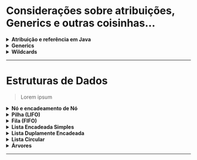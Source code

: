 # Considerações sobre atribuições, Generics e outras coisinhas...

<details>
<summary><strong>Atribuição e referência em Java</strong></summary>

- Atribuições em Java são **sempre** feitas por cópias de valor. Quando trata-se dos tipos primitivos, o valor em
  memória é copiado. Por outro lado, no caso de Objetos, o valor da referência deste em memória é copiado; e, sendo
  assim, o Objeto não é duplicado.

</details>

<details>
<summary><strong>Generics</strong></summary>

- Evita uso excessivo de casting e redundância de código
- Encontrar erros em tempo de compilação
- introduzido deste o Java SE 5.0

</details>

<details>

<summary><strong>Wildcards</strong></summary>

> Lorem ispum

### Unknown Wildcard (Unbounded)

- Tipo mais genérico possível.

```java

// função genérica que imprime uma lista de "qualquer coisa"
public void imprimeLista(List<?> lista){
        for(Object obj:lista){
        System.out.println(obj);
        }
        }

        List<Aluno> minhaLista=new List<Aluno>();
        imprimeLista(minhaLista);
```

## Bounded Wildcard

### Upper Bounded

- "Coringas limitados por cima". Em outras palavras, a generalização funciona apenas para um tipo ``T`` específico e
  seus descendentes (herdeiros).

```java

// função genérica que imprime uma lista de objetos
// do tipo Pessoa ou de seus herdeiros 
public void imprimeLista(List<?extends Pessoa> listaPessoas){
        for(Pessoa p:listaPessoas){
        System.out.println(p);
        }
        }

        List<Aluno> minhaLista=new List<Aluno>();
        imprimeLista(minhaLista);
```

### Lower Bounded

- "Coringas limitados por baixo". Em outras palavras, a generalização funciona apenas para um tipo ``T`` específico e
  seus
  ascendentes.

```java

// função genérica que imprime uma lista de objetos
// do tipo Pessoa ou antecessores
public void imprimeLista(List<? super Pessoa>listaPessoas){
        for(Pessoa p:listaPessoas){
        System.out.println(p);
        }
        }

        List<Aluno> minhaLista=new List<Aluno>();
// como Aluno seria um herdeiro de Pessoa, esse método não irá funcionar e apresentará erro
// em tempo de compilação: 
        imprimeLista(minhaLista);

        List<Humano> minhaListaDeHumanos=new List<Humano>();
// como Humano é um super tipo (classe mãe) de Pessoa, esse método irá funcionar normalmente,
// pois Pessoa estende de Humano:: 
        imprimeLista(minhaListaDeHumanos); 
```

## Convenções para utilização de Generics

- **K** para "Key". Exemplo: ``Map<K,V>``
- **V** para "Value". Exemplo: ``Map<K,V>``
- **E** para "Element". Exemplo: ``List<E>``
- **T** para "Type". Exemplo: ``Collection#addAll``
- **?** é o tipo mais genérico possível, portanto, usado para representar qualquer tipo.

</details>

----

# Estruturas de Dados

> Lorem ipsum

<details>
<summary><strong>Nó e encadeamento de Nó</strong></summary>

> Antes de abordamos as estruturas de dados em si, é necessário entender o conceito de Nó e encadeamento de Nó:

- Um Nó é um espaço em memória, responsável por armazenar tanto o dado que se deseja armezenar quanto uma referência
  para um próximo Nó;
- Portanto, a partir da referência para um próximo Nó que está armazenada dentro de um Nó anterior, é possível criar o
  que chamamos de **encadeamento de Nós**. Em outras palavras, criar uma sequência de Nós onde estão "amarrados" uns aos
  outros;
- Seguindo esta lógica, num encadeamento simples, o último Nó aponta para uma referência nula! Isso significa que não há
  um outro Nó depois dele, indicando assim que a lista chegou ao fim;
- Esse tipo de ligação nos permite criar o que chamados de estruturas de dados, sendo as mais conhecidas: Pilha, Fila,
  Listas (Simplesmente Encadeada, Duplamente Encadeadas, e Circulares), Árvores.

Abaixo, estarão breves explicações sobre algumas dessas estruturas.

</details>

<details>
<summary><strong>Pilha (LIFO)</strong></summary>

## Conceito:

- O conceito de pilha enquanto estrutura de dados assemelha-se a uma pilha de livros, por exemplo. A rigor, uma pilha
  precisa se comportar de algumas formas:
    - A inserção de um novo elemento sempre se dá no topo da pilha;
    - O último elemento a ser inserido na pilha é o primeiro a sair. Daí, essa estrutura também é considerada do tipo
      **LIFO**, isto é, _**Last In, First Out**_;
    - Dentro de uma pilha, um Nó que está mais ao topo aponta para o Nó anterior a si mesmo;
    - O primeiro Nó (isto é, o primeiro Nó a ter sido inserido) deve apontar para `null`;
    - O elemento que está no topo da pilha deve conter uma referência que aponta para si.

## Métodos da pilha:

### .top()

Esse método serve para acessar o primeiro Nó da pilha, mas sem removê-lo da estrutura. o exemplo de código abaixo
demostra que a variiável ``meuNo`` guarda o valor de referência do No que está no topo da pilha.

```java 
No meuNo=pilha.top();
```

A partir desta referência, é possível acessar o valor contido no No e, então, poder atribuí-lo a alguma variável. O
código abaixo demonstra esse exemplo.

```java 
int numero=meuNo.getInt();
```

### .pop()

Semelhante ao método ``.top()``, o `.pop()` também tem a intenção de acessar a referência do topo da pilha. Porém, ao
fazer isto, este método remove o No do topo da pilha. Neste caso, a referência do topo é realocada para que seja
apontada para o No anterior àquele que foi removido.

### .push()

Ao contrário do método ``.pop()``, este método tem o objetivo de inserior um novo No à pilha. Neste cenário, a
referência de próximo Nó do Nó que foi inserido deve apontar não para ``null``, mas sim para o Nó abaixo.
Consequentemente, a referência de topo deve passar a apontar para o Nó que fora inserido.

### .isEmpty()

Verifica se a referência de entrada para pilha está nula. O valor retornado deve ser um ``booleano``.

</details>


<details>
<summary><strong>Fila (FIFO)</strong></summary>

## Conceito:

- O conceito de fila enquanto estrutura de dados assemelha-se a uma fila de pessoas para serem atendidas num balcão de
  vendas de ingressos, por exemplo. A rigor, uma fila precisa se comportar de algumas formas:
    - A inserção de um novo elemento sempre se dá no final da fila;
    - O primeiro elemento a ser inserido na fila é o primeiro a sair. Daí, essa estrutura também é considerada do tipo *
      *FIFO**, isto é, _**First In, First Out**_
    - O primeiro Nó sempre deve apontar para `null`;
    - O Nó que sucede o primeiro deve apontar para um outro Nó que é também seu sucessor;
    - O último Nó da fila deve possuir uma referência de entrada da fila;

## Métodos da fila:

### .enqueue()

Método responsável por enfileirar (isto é, inserir) um novo Nó na fila. Neste caso, o novo Nó deve ser colocado no final
da fila. Neste caso, este Nó deve possuir uma referência de próximo para o antigo Nó que estava no final da fila, e a
referência de entrada da fila deve passar a apontar para este Nó que foi inserido.

### .dequeue()

Método responsável por desenfileirar (isto é, remover) o Nó que está na primeira posição da fila. Neste caso, o Nó
imediatamente anterior àquele que foi removido passa a ser o primeiro elemento da fila e, portanto, passa a apontar para
``null``.

### .isEmpty()

Verifica se a referência de entrada para fila está nula. O valor retornado deve ser um ``booleano``.

</details>


<details>
<summary><strong>Lista Encadeada Simples</strong></summary>

## Conceito:

- Assemalha-se à estrutura de fila, porém suas regras de inserção e remoção são um pouco diferentes.

## Métodos da lista encadeada simples:

### .add()

Método responsável por inserir um novo Nó na fila. Entretanto, ao contrário das outras estruturas abordadas acima, na
qual existe uma regra pré-definida no que se refere a inserção ou remoção de um novo item, nas listas encadeadas simples
devemos informar em qual índice queremos inserir esse novo elemento. Em outras palavras, podemos dizer que a inserção é
dinâmica.

### .remove()

Método responsável por remover um Nó da estrutura. Semelhante ao método ``.add()``, a remoção pode ocorrer
dinamicamente, isto é, devemos informar qual índice será removido.

### .get()

Obtem uma "cópia" (ou seja, obtem-se a referência) de um Nó que está num determinado índice informado. Neste caso, esse
método deve receber como parâmetro um número inteiro referente ao índice do Nó que se deseja obter as informações.

### .size()

Retorna o tamanho da lista.

### .isEmpty()

Verifica se a referência de entrada para fila está nula. O valor retornado deve ser um ``booleano``.

</details>

<details>
  <summary><strong>Lista Duplamente Encadeada</strong></summary>

## Conceito:

- A principal diferença enttre a lista encadema e a duplamente encadeda, é que na dupla encadeada, cada Nó possui duas
  refs: uma referência o Nó anterior e uma outra para um segundo Nó posterior
- Assim, dado um Nó, sua ref de anterior deve apontar para a ref. de Próximo
- No último Nó da lista, a referência de próximo deve apontar para ``null``, e da mesma forma, a ref. de anterior do
  primeiro Nó precisa apontar para ``null``
- É imporante notar que, nesta estrutura, há duas referências de entrada na lista: um no início desta e uma outra no
  final;

</details>

<details>
  <summary><strong>Lista Circular</strong></summary>

## Conceito:

- A lista circular assemelha-se a uma lista de encadeamento simples. Contudo, a diferença é que o último elemento ao
  invés de apontar para ``null``, ele deverá apontar para o primeiro Nó.
- O primeiro elemento de uma lista circular é chamado de cauda, e o último é chamado de cabeça.
- A referência de entrada na lista costuma se dar pela cauda, isto é, o primeiro elemento. Entretanto, também poderia
  acontecer a partir da cabeça da lista.

## Métodos da lista circular:

### .add()

Ao adicionar um novo Nó na lista, toma-se como base a referência de entrada. A partir dela, desvinculamos esta
referência da atual cauda da lista. Em seguida, insere-se o novo Nó e, então, a referência de entrada passa a apontar
para tal. O novo Nó, por sua vez, deverá apontar para a antiga cauda da lista. Por fim, basta modificar a referência de
próximo Nó da cabeça (último elemento) da lista, pois este precisa passar a apontar para o novo Nó que foi inserido, ao
invés do antigo.

</details>

<details>
  <summary><strong>Árvores</strong></summary>

## Conceito:

- Ao contrário das estruturas vistas anteriormente, uma árvore consiste em uma estrutura bidimensional e não linear.
- Nesta estrutura, os Nós constituem-se de maneira hierárquica com base em relações de dependência.
- Estruturas de árvores costumam a ser utilizadas, por exemplo, para estruturação de arquivos, banco de dados, páginas
  Web, etc.

## Características de uma árvore hierárquica:

- Uma árvore hierárquica é composta por:
    - Nós (sendo que estes podem armazenar dado e referências para outros Nós);
    - Raiz (Nó principal da árvore, o qual dá origem às demais ramificações da árvore);
    - Nó Pai é Nó que está imediatamente acima de um outro Nó, sendo este último denominado Filho
    - Nó Irmão
    - Nível de um Nó
    - Altura ou profundidade: grau máximo dos Nós
    - Folha (ou Nó terminal): Nós que não possuem Filhos
    - Nó interno: são Nós que não são Folhas
    - Grau de um Nó é determinado pelo número de Filhos que este possui
    - Subárvore: formada a partir de um Nó da árvore principal, sendo considerada também como um Ramo

## Tipos de Árvore:

- Árvore Binária;
- Árvore AVL;
- Árvore Ordenada;
- Árvore Rubro-Negra;
- Árvore B
- Árvore B+
- Árvore Hiperbólica
- Etc.

Neste curto, foi abordado apenas o tipo **Árvore Binária**.

## Árvore de busca Binária

- Uma das principais características de uma Árvore Binária diz com relação às posições dos Nós, onde:
    - O maiores Nós ficam à direita;
    - E os menores Nós ficam à esquerda.
- Por se tratar de uma Árvore Binária, como o nome sugere, cara Nó da Árvore poderá apontar para nenhum ou até outros 2
  Nós, no máximo.
- Assim, além do conteúdo, cada Nó possui então duas referências: um que irá apontar para um Nó à esquerda, e um outro
  para um Nó à direita. Quando esses Nós não apontam para um outro Nó, estes deveram apontar para nulo. Se tanto a
  referência à esquerda quanto à direita apontarem para nulo, este Nó é chamado de Nó Folha.
- O primeiro Nó a ser inserido na Árvore é denominado de Raiz. Os demais que são inseridos posteriormente devem seguir
  as regras descritas acima.

## Métodos da Árvore Binária:

### .insert(No<T> no)

### remove

- Exclusão da Raiz:
    - Caso o Nó excluído seja a Raiz, devemos substituí-lo pelo maior Nó que estiver à esquerda da Raiz. Isso dar-se
      pelo fato de que, desta forma, é possível garantir que todos os elementos à esquerda deste novo Nó são menores que
      ele.

</details>

----

